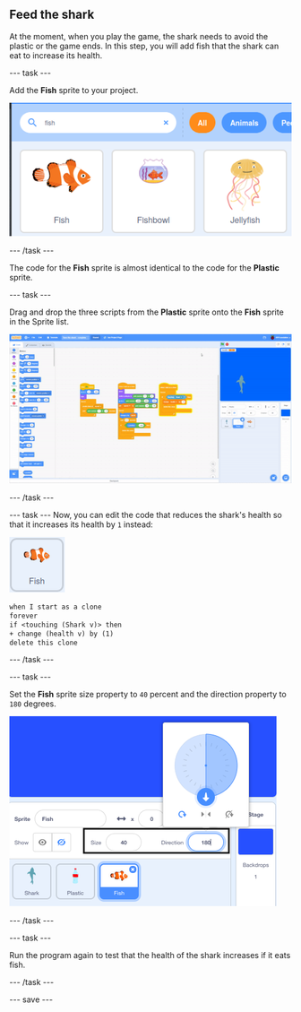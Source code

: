 ## Feed the shark

At the moment, when you play the game, the shark needs to avoid the plastic or the game ends. In this step, you will add fish that the shark can eat to increase its health.

--- task ---

Add the **Fish** sprite to your project.

![image showing search and selection of fish sprite](images/add-fish.png)

--- /task ---

The code for the **Fish** sprite is almost identical to the code for the **Plastic** sprite.

--- task ---

Drag and drop the three scripts from the **Plastic** sprite onto the **Fish** sprite in the Sprite list.

![copy scripts](images/copy-scripts.gif)

--- /task ---

--- task ---
Now, you can edit the code that reduces the shark's health so that it increases its health by `1` instead:

![fish sprite](images/fish-sprite.png)

```blocks3
when I start as a clone
forever
if <touching (Shark v)> then
+ change (health v) by (1)
delete this clone
```

--- /task ---

--- task ---

Set the **Fish** sprite size property to `40` percent and the direction property to `180` degrees. 

![the size and direction properties for the fish sprite.](images/fish-properties.png)

--- /task ---

--- task ---

Run the program again to test that the health of the shark increases if it eats fish.

--- /task ---


--- save ---


